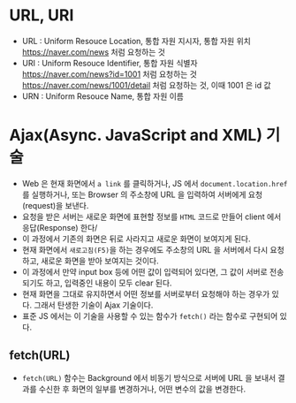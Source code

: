 # URL, URI
- URL : Uniform Resouce Location, 통합 자원 지시자, 통합 자원 위치  
  https://naver.com/news 처럼 요청하는 것
- URI : Uniform Resouce Identifier, 통합 자원 식별자  
  https://naver.com/news?id=1001 처럼 요청하는 것  
  https://naver.com/news/1001/detail 처럼 요청하는 것, 이때 1001 은 id 값
- URN : Uniform Resouce Name, 통합 자원 이름

# Ajax(Async. JavaScript and XML) 기술
- Web 은 현재 화면에서 `a link` 를 클릭하거나, JS 에서 `document.location.href` 를 실행하거나, 또는 Browser 의 주소창에 URL 을 입력하여 서버에게 요청(request)을 보낸다.
- 요청을 받은 서버는 새로운 화면에 표현할 정보를 `HTML` 코드로 만들어 client 에서 응답(Response) 한다/
- 이 과정에서 기존의 화면은 뒤로 사라지고 새로운 화면이 보여지게 된다.
- 현재 화면에서 `새로고침(F5)`을 하는 경우에도 주소창의 URL 을 서버에서 다시 요청하고, 새로운 화면을 받아 보여지는 것이다.
- 이 과정에서 만약 input box 등에 어떤 값이 입력되어 있다면, 그 값이 서버로 전송되기도 하고, 입력중인 내용이 모두 clear 된다.
- 현재 화면을 그대로 유지하면서 어떤 정보를 서버로부터 요청해야 하는 경우가 있다. 그래서 탄생한 기술이 Ajax 기술이다.
- 표준 JS 에서는 이 기술을 사용할 수 있는 함수가 `fetch()` 라는 함수로 구현되어 있다. 

## fetch(URL)
- `fetch(URL)` 함수는 Background 에서 비동기 방식으로 서버에 URL 을 보내서 결과를 수신한 후 화면의 일부를 변경하거나, 어떤 변수의 값을 변경한다.
